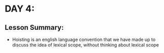 # DAY 4: 
## Lesson Summary:
* Hoisting is an english language convention that we have made up to discuss the idea of lexical scope, without thinking about lexical scope
